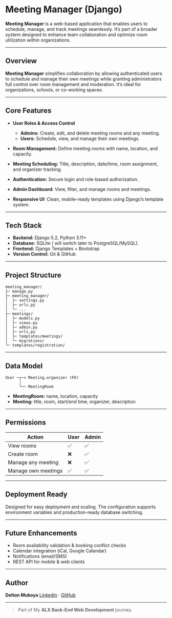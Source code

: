# Meeting Manager (Django)

**Meeting Manager** is a web-based application that enables users to schedule, manage, and track meetings seamlessly. It’s part of a broader system designed to enhance team collaboration and optimize room utilization within organizations.

---

## Overview

**Meeting Manager** simplifies collaboration by allowing authenticated users to schedule and manage their own meetings while granting administrators full control over room management and moderation. It’s ideal for organizations, schools, or co-working spaces.

---

## Core Features

* **User Roles & Access Control**

  * **Admins:** Create, edit, and delete meeting rooms and any meeting.
  * **Users:** Schedule, view, and manage their own meetings.
* **Room Management:** Define meeting rooms with name, location, and capacity.
* **Meeting Scheduling:** Title, description, date/time, room assignment, and organizer tracking.
* **Authentication:** Secure login and role-based authorization.
* **Admin Dashboard:** View, filter, and manage rooms and meetings.
* **Responsive UI:** Clean, mobile-ready templates using Django’s template system.

---

## Tech Stack

* **Backend:** Django 5.2, Python 3.11+
* **Database:** SQLite ( will switch later to PostgreSQL/MySQL).
* **Frontend:** Django Templates + Bootstrap 
* **Version Control:** Git & GitHub

---

## Project Structure

```text
meeting_manager/
├─ manage.py
├─ meeting_manager/
│  ├─ settings.py
│  ├─ urls.py
│  └─ ...
├─ meetings/
│  ├─ models.py
│  ├─ views.py
│  ├─ admin.py
│  ├─ urls.py
│  ├─ templates/meetings/
│  └─ migrations/
└─ templates/registration/
```

---

##  Data Model

```text
User ─┬─< Meeting.organizer (FK)
      │
      └── MeetingRoom
```

* **MeetingRoom:** name, location, capacity
* **Meeting:** title, room, start/end time, organizer, description

---

## Permissions

| Action              | User | Admin |
| ------------------- | ---- | ----- |
| View rooms          | ✅    | ✅     |
| Create room         | ❌    | ✅     |
| Manage any meeting  | ❌    | ✅     |
| Manage own meetings | ✅    | ✅     |

---

## Deployment Ready

Designed for easy deployment and scaling. The configuration supports environment variables and production-ready database switching.

---

## Future Enhancements

* Room availability validation & booking conflict checks
* Calendar integration (iCal, Google Calendar)
* Notifications (email/SMS)
* REST API for mobile & web clients

---

## Author

**Delton Mukoya**
[LinkedIn](https://www.linkedin.com/in/mukoya-kuya) · [GitHub](https://github.com/MukoyaKuya)

---

> Part of My **ALX Back‑End Web Development** journey.
